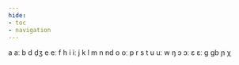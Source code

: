 ```yaml
---
hide:
- toc
- navigation
---
```

a
aː
b
d
d̠ʒ
e
eː
f
h
i
iː
j
k
l
m
n
nd
o
oː
p
r
s
t
u
uː
w
ŋ
ɔ
ɔː
ɛ
ɛː
ɡ
ɡb
ɲ
χ
